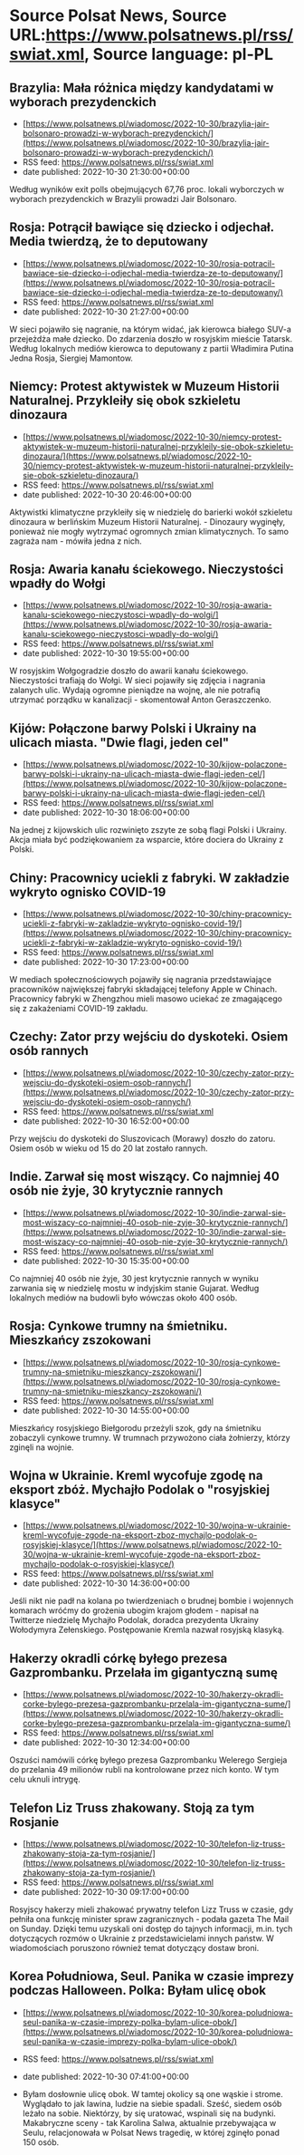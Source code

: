 # Source Polsat News, Source URL:https://www.polsatnews.pl/rss/swiat.xml, Source language: pl-PL

## Brazylia: Mała różnica między kandydatami w wyborach prezydenckich
 - [https://www.polsatnews.pl/wiadomosc/2022-10-30/brazylia-jair-bolsonaro-prowadzi-w-wyborach-prezydenckich/](https://www.polsatnews.pl/wiadomosc/2022-10-30/brazylia-jair-bolsonaro-prowadzi-w-wyborach-prezydenckich/)
 - RSS feed: https://www.polsatnews.pl/rss/swiat.xml
 - date published: 2022-10-30 21:30:00+00:00

Według wyników exit polls obejmujących 67,76 proc. lokali wyborczych w wyborach prezydenckich w Brazylii prowadzi Jair Bolsonaro.

## Rosja: Potrącił bawiące się dziecko i odjechał. Media twierdzą, że to deputowany
 - [https://www.polsatnews.pl/wiadomosc/2022-10-30/rosja-potracil-bawiace-sie-dziecko-i-odjechal-media-twierdza-ze-to-deputowany/](https://www.polsatnews.pl/wiadomosc/2022-10-30/rosja-potracil-bawiace-sie-dziecko-i-odjechal-media-twierdza-ze-to-deputowany/)
 - RSS feed: https://www.polsatnews.pl/rss/swiat.xml
 - date published: 2022-10-30 21:27:00+00:00

W sieci pojawiło się nagranie, na którym widać, jak kierowca białego SUV-a przejeżdża małe dziecko. Do zdarzenia doszło w rosyjskim mieście Tatarsk. Według lokalnych mediów kierowca to deputowany z partii Władimira Putina Jedna Rosja, Siergiej Mamontow.

## Niemcy: Protest aktywistek w Muzeum Historii Naturalnej. Przykleiły się obok szkieletu dinozaura
 - [https://www.polsatnews.pl/wiadomosc/2022-10-30/niemcy-protest-aktywistek-w-muzeum-historii-naturalnej-przykleily-sie-obok-szkieletu-dinozaura/](https://www.polsatnews.pl/wiadomosc/2022-10-30/niemcy-protest-aktywistek-w-muzeum-historii-naturalnej-przykleily-sie-obok-szkieletu-dinozaura/)
 - RSS feed: https://www.polsatnews.pl/rss/swiat.xml
 - date published: 2022-10-30 20:46:00+00:00

Aktywistki klimatyczne przykleiły się w niedzielę do barierki wokół szkieletu dinozaura w berlińskim Muzeum Historii Naturalnej. - Dinozaury wyginęły, ponieważ nie mogły wytrzymać ogromnych zmian klimatycznych. To samo zagraża nam - mówiła jedna z nich.

## Rosja: Awaria kanału ściekowego. Nieczystości wpadły do Wołgi
 - [https://www.polsatnews.pl/wiadomosc/2022-10-30/rosja-awaria-kanalu-sciekowego-nieczystosci-wpadly-do-wolgi/](https://www.polsatnews.pl/wiadomosc/2022-10-30/rosja-awaria-kanalu-sciekowego-nieczystosci-wpadly-do-wolgi/)
 - RSS feed: https://www.polsatnews.pl/rss/swiat.xml
 - date published: 2022-10-30 19:55:00+00:00

W rosyjskim Wołgogradzie doszło do awarii kanału ściekowego. Nieczystości trafiają do Wołgi. W sieci pojawiły się zdjęcia i nagrania zalanych ulic. Wydają ogromne pieniądze na wojnę, ale nie potrafią utrzymać porządku w kanalizacji - skomentował Anton Geraszczenko.

## Kijów: Połączone barwy Polski i Ukrainy na ulicach miasta. "Dwie flagi, jeden cel"
 - [https://www.polsatnews.pl/wiadomosc/2022-10-30/kijow-polaczone-barwy-polski-i-ukrainy-na-ulicach-miasta-dwie-flagi-jeden-cel/](https://www.polsatnews.pl/wiadomosc/2022-10-30/kijow-polaczone-barwy-polski-i-ukrainy-na-ulicach-miasta-dwie-flagi-jeden-cel/)
 - RSS feed: https://www.polsatnews.pl/rss/swiat.xml
 - date published: 2022-10-30 18:06:00+00:00

Na jednej z kijowskich ulic rozwinięto zszyte ze sobą flagi Polski i Ukrainy. Akcja miała być podziękowaniem za wsparcie, które dociera do Ukrainy z Polski.

## Chiny: Pracownicy uciekli z fabryki. W zakładzie wykryto ognisko COVID-19
 - [https://www.polsatnews.pl/wiadomosc/2022-10-30/chiny-pracownicy-uciekli-z-fabryki-w-zakladzie-wykryto-ognisko-covid-19/](https://www.polsatnews.pl/wiadomosc/2022-10-30/chiny-pracownicy-uciekli-z-fabryki-w-zakladzie-wykryto-ognisko-covid-19/)
 - RSS feed: https://www.polsatnews.pl/rss/swiat.xml
 - date published: 2022-10-30 17:23:00+00:00

W mediach społecznościowych pojawiły się nagrania przedstawiające pracowników największej fabryki składającej telefony Apple w Chinach. Pracownicy fabryki w Zhengzhou mieli masowo uciekać ze zmagającego się z zakażeniami COVID-19 zakładu.

## Czechy: Zator przy wejściu do dyskoteki. Osiem osób rannych
 - [https://www.polsatnews.pl/wiadomosc/2022-10-30/czechy-zator-przy-wejsciu-do-dyskoteki-osiem-osob-rannych/](https://www.polsatnews.pl/wiadomosc/2022-10-30/czechy-zator-przy-wejsciu-do-dyskoteki-osiem-osob-rannych/)
 - RSS feed: https://www.polsatnews.pl/rss/swiat.xml
 - date published: 2022-10-30 16:52:00+00:00

Przy wejściu do dyskoteki do Sluszovicach (Morawy) doszło do zatoru. Osiem osób w wieku od 15 do 20 lat zostało rannych.

## Indie. Zarwał się most wiszący. Co najmniej 40 osób nie żyje, 30 krytycznie rannych
 - [https://www.polsatnews.pl/wiadomosc/2022-10-30/indie-zarwal-sie-most-wiszacy-co-najmniej-40-osob-nie-zyje-30-krytycznie-rannych/](https://www.polsatnews.pl/wiadomosc/2022-10-30/indie-zarwal-sie-most-wiszacy-co-najmniej-40-osob-nie-zyje-30-krytycznie-rannych/)
 - RSS feed: https://www.polsatnews.pl/rss/swiat.xml
 - date published: 2022-10-30 15:35:00+00:00

Co najmniej 40 osób nie żyje, 30 jest krytycznie rannych w wyniku zarwania się w niedzielę mostu w indyjskim stanie Gujarat. Według lokalnych mediów na budowli było wówczas około 400 osób.

## Rosja: Cynkowe trumny na śmietniku. Mieszkańcy zszokowani
 - [https://www.polsatnews.pl/wiadomosc/2022-10-30/rosja-cynkowe-trumny-na-smietniku-mieszkancy-zszokowani/](https://www.polsatnews.pl/wiadomosc/2022-10-30/rosja-cynkowe-trumny-na-smietniku-mieszkancy-zszokowani/)
 - RSS feed: https://www.polsatnews.pl/rss/swiat.xml
 - date published: 2022-10-30 14:55:00+00:00

Mieszkańcy rosyjskiego Biełgorodu przeżyli szok, gdy na śmietniku zobaczyli cynkowe trumny. W trumnach przywożono ciała żołnierzy, którzy zginęli na wojnie.

## Wojna w Ukrainie. Kreml wycofuje zgodę na eksport zbóż. Mychajło Podolak o "rosyjskiej klasyce"
 - [https://www.polsatnews.pl/wiadomosc/2022-10-30/wojna-w-ukrainie-kreml-wycofuje-zgode-na-eksport-zboz-mychajlo-podolak-o-rosyjskiej-klasyce/](https://www.polsatnews.pl/wiadomosc/2022-10-30/wojna-w-ukrainie-kreml-wycofuje-zgode-na-eksport-zboz-mychajlo-podolak-o-rosyjskiej-klasyce/)
 - RSS feed: https://www.polsatnews.pl/rss/swiat.xml
 - date published: 2022-10-30 14:36:00+00:00

Jeśli nikt nie padł na kolana po twierdzeniach o brudnej bombie i wojennych komarach wróćmy do grożenia ubogim krajom głodem - napisał na Twitterze niedzielę Mychajło Podolak, doradca prezydenta Ukrainy Wołodymyra Zełenskiego. Postępowanie Kremla nazwał rosyjską klasyką.

## Hakerzy okradli córkę byłego prezesa Gazprombanku. Przelała im gigantyczną sumę
 - [https://www.polsatnews.pl/wiadomosc/2022-10-30/hakerzy-okradli-corke-bylego-prezesa-gazprombanku-przelala-im-gigantyczna-sume/](https://www.polsatnews.pl/wiadomosc/2022-10-30/hakerzy-okradli-corke-bylego-prezesa-gazprombanku-przelala-im-gigantyczna-sume/)
 - RSS feed: https://www.polsatnews.pl/rss/swiat.xml
 - date published: 2022-10-30 12:34:00+00:00

Oszuści namówili córkę byłego prezesa Gazprombanku Welerego Sergieja do przelania 49 milionów rubli na kontrolowane przez nich konto. W tym celu uknuli intrygę.

## Telefon Liz Truss zhakowany. Stoją za tym Rosjanie
 - [https://www.polsatnews.pl/wiadomosc/2022-10-30/telefon-liz-truss-zhakowany-stoja-za-tym-rosjanie/](https://www.polsatnews.pl/wiadomosc/2022-10-30/telefon-liz-truss-zhakowany-stoja-za-tym-rosjanie/)
 - RSS feed: https://www.polsatnews.pl/rss/swiat.xml
 - date published: 2022-10-30 09:17:00+00:00

Rosyjscy hakerzy mieli zhakować prywatny telefon Lizz Truss w czasie, gdy pełniła ona funkcję minister spraw zagranicznych - podała gazeta The Mail on Sunday. Dzięki temu uzyskali oni dostęp do tajnych informacji, m.in. tych dotyczących rozmów o Ukrainie z przedstawicielami innych państw. W wiadomościach poruszono również temat dotyczący dostaw broni.

## Korea Południowa, Seul. Panika w czasie imprezy podczas Halloween. Polka: Byłam ulicę obok
 - [https://www.polsatnews.pl/wiadomosc/2022-10-30/korea-poludniowa-seul-panika-w-czasie-imprezy-polka-bylam-ulice-obok/](https://www.polsatnews.pl/wiadomosc/2022-10-30/korea-poludniowa-seul-panika-w-czasie-imprezy-polka-bylam-ulice-obok/)
 - RSS feed: https://www.polsatnews.pl/rss/swiat.xml
 - date published: 2022-10-30 07:41:00+00:00

- Byłam dosłownie ulicę obok. W tamtej okolicy są one wąskie i strome. Wyglądało to jak lawina, ludzie na siebie spadali. Sześć, siedem osób leżało na sobie. Niektórzy, by się uratować, wspinali się na budynki. Makabryczne sceny - tak Karolina Salwa, aktualnie przebywająca w Seulu, relacjonowała w Polsat News tragedię, w której zginęło ponad 150 osób.
